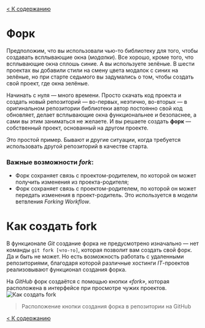 [< К содержанию](readme.md#содержание)

# Форк
Предположим, что вы использовали чью-то библиотеку для того, чтобы создавать всплывающие окна (*модалки*). Все хорошо, кроме того, что всплывающие окна сплошь синие. А вы используете зелёные. В шести проектах вы добавили стили на смену цвета модалок с синих на зелёные, но при старте седьмого вы задумались о том, чтобы создать свой проект, где окна зелёные.

Начинать с нуля — много времени. Просто скачать код проекта и создать новый репозиторий — во-первых, неэтично, во-вторых — в оригинальном репозитории библиотеки автор постоянно свой код обновляет, делает всплывающие окна функциональнее и безопаснее, а сами вы этим заниматься не желаете. И вы решаете создать **форк** — собственный проект, основанный на другом проекте.

Это простой пример. Бывают и другие ситуации, когда требуется использовать другой репозиторий в качестве старта.

### Важные возможности *fork*:
* Форк сохраняет связь с проектом-родителем, по которой он может получить изменения из проекта-родителя;
* Форк сохраняет связь с проектом-родителем, по которой он может передать изменения в проект-родитель. Это используется в модели ветвления *Forking Workflow*.

# Как создать fork
В функционале *Git* создание форка не предусмотрено изначально — нет команды `git fork [что-то]`, которая позволит вам создать свой форк. Да и быть не может. Но есть возможность работать с удаленными репозиториями, благодаря которой различные хостинги *IT*-проектов реализовывают функционал создания форка.

На *GitHub* форк создаётся с помощью кнопки *«fork»*, которая расположена в интерфейсе при просмотре чужих проектов.
![Как создать fork](https://lms.skillfactory.ru/assets/courseware/v1/717810124bc689e31f94722756d43c77/asset-v1:SkillFactory+PHPDEV+2021+type@asset+block/PHP_5.13.png "Как создать fork")
>Расположение кнопки создания форка в репозитории на GitHub

[< К содержанию](readme.md#содержание)